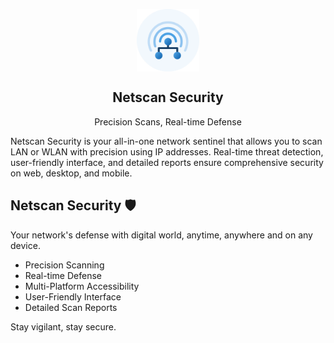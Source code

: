 <p align="center">
 <img width="100px" src="../assets/img/logo/icon-brand.png" align="center" alt="Netscan-Logo" />
 <h2 align="center">Netscan Security</h2>
 <p align="center">Precision Scans, Real-time Defense</p>

Netscan Security is your all-in-one network sentinel that allows you to scan LAN or WLAN with precision using IP addresses. Real-time threat detection, user-friendly interface, and detailed reports ensure comprehensive security on web, desktop, and mobile.

## Netscan Security 🛡️

Your network's defense with digital world, anytime, anywhere and on any device.

- Precision Scanning
- Real-time Defense
- Multi-Platform Accessibility
- User-Friendly Interface
- Detailed Scan Reports

Stay vigilant, stay secure.
